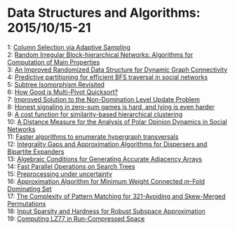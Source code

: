 # Data Structures and Algorithms: 2015/10/15-21  
1: [Column Selection via Adaptive Sampling](https://doi.org/10.48550/arXiv.1510.04149)  
2: [Random Irregular Block-hierarchical Networks: Algorithms for Computation  of Main Properties](https://doi.org/10.48550/arXiv.1510.04249)  
3: [An Improved Randomized Data Structure for Dynamic Graph Connectivity](https://doi.org/10.48550/arXiv.1510.04590)  
4: [Predictive partitioning for efficient BFS traversal in social networks](https://doi.org/10.48550/arXiv.1510.04597)  
5: [Subtree Isomorphism Revisited](https://doi.org/10.48550/arXiv.1510.04622)  
6: [How Good is Multi-Pivot Quicksort?](https://doi.org/10.48550/arXiv.1510.04676)  
7: [Improved Solution to the Non-Domination Level Update Problem](https://doi.org/10.48550/arXiv.1510.04796)  
8: [Honest signaling in zero-sum games is hard, and lying is even harder](https://doi.org/10.48550/arXiv.1510.04991)  
9: [A cost function for similarity-based hierarchical clustering](https://doi.org/10.48550/arXiv.1510.05043)  
10: [A Distance Measure for the Analysis of Polar Opinion Dynamics in Social  Networks](https://doi.org/10.48550/arXiv.1510.05058)  
11: [Faster algorithms to enumerate hypergraph transversals](https://doi.org/10.48550/arXiv.1510.05093)  
12: [Integrality Gaps and Approximation Algorithms for Dispersers and  Bipartite Expanders](https://doi.org/10.48550/arXiv.1510.05137)  
13: [Algebraic Conditions for Generating Accurate Adjacency Arrays](https://doi.org/10.48550/arXiv.1510.05179)  
14: [Fast Parallel Operations on Search Trees](https://doi.org/10.48550/arXiv.1510.05433)  
15: [Preprocessing under uncertainty](https://doi.org/10.48550/arXiv.1510.05503)  
16: [Approximation Algorithm for Minimum Weight Connected $m$-Fold Dominating  Set](https://doi.org/10.48550/arXiv.1510.05886)  
17: [The Complexity of Pattern Matching for $321$-Avoiding and Skew-Merged  Permutations](https://doi.org/10.48550/arXiv.1510.06051)  
18: [Input Sparsity and Hardness for Robust Subspace Approximation](https://doi.org/10.48550/arXiv.1510.06073)  
19: [Computing LZ77 in Run-Compressed Space](https://doi.org/10.48550/arXiv.1510.06257)  